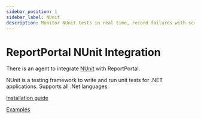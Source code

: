 ```yaml
---
sidebar_position: 1
sidebar_label: NUnit
description: Monitor NUnit tests in real time, record failures with screenshots, and gain actionable insights to speed up .NET application testing.
---
```


# ReportPortal NUnit Integration

There is an agent to integrate [NUnit](https://nunit.org/) with ReportPortal.

NUnit is a testing framework to write and run unit tests for .NET applications. Supports all .Net languages.

[Installation guide](https://github.com/reportportal/agent-net-nunit#readme)

[Examples](https://github.com/reportportal/example-net-nunit)
